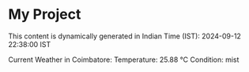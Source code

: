 # My Project

This content is dynamically generated in Indian Time (IST): 2024-09-12 22:38:00 IST


Current Weather in Coimbatore:
Temperature: 25.88 °C
Condition: mist
